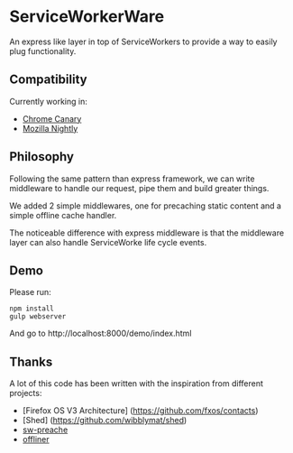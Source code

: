 # ServiceWorkerWare

An express like layer in top of ServiceWorkers to provide a way to easily plug functionality.

## Compatibility

Currently working in:
- [Chrome Canary](https://www.google.co.uk/chrome/browser/canary.html)
- [Mozilla Nightly](https://blog.wanderview.com/sw-builds/)

## Philosophy
Following the same pattern than express framework, we can write middleware to handle our request, pipe them and build greater things.

We added 2 simple middlewares, one for precaching static content and a simple offline cache handler.

The noticeable difference with express middleware is that the middleware layer can also handle ServiceWorke life cycle events.

## Demo

Please run:
```
npm install
gulp webserver
```

And go to http://localhost:8000/demo/index.html

## Thanks
A lot of this code has been written with the inspiration from different projects:
- [Firefox OS V3 Architecture] (https://github.com/fxos/contacts)
- [Shed] (https://github.com/wibblymat/shed)
- [sw-preache](https://github.com/jeffposnick/sw-precache)
- [offliner](https://github.com/lodr/offliner)